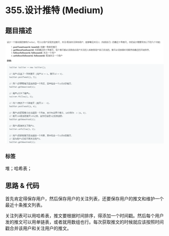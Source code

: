 # 355.设计推特 (Medium)

## 题目描述

![](355.png)

### 标签

堆；哈希表；

## 思路 & 代码

首先肯定得保存用户，然后保存用户的关注列表，还要保存用户的推文和维护一个最近十条推文列表。

关注列表可以用哈希表，推文要根据时间排序，得添加一个时间戳。然后每个用户发的推文可以用单链表，或者就用数组也行。每次获取推文的时候就应该按照时间戳合并该用户和关注用户的推文。

